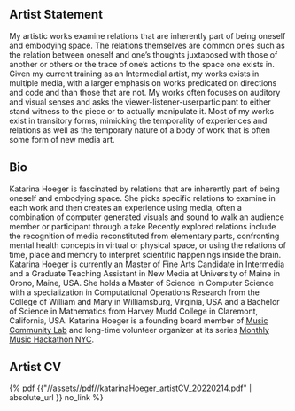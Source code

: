 ## Artist Statement
My artistic works examine relations that are inherently part of being oneself
and embodying space. The relations themselves are common ones
such as the relation between oneself and one’s thoughts juxtaposed with
those of another or others or the trace of one’s actions to the space one
exists in. Given my current training as an Intermedial artist, my works
exists in multiple media, with a larger emphasis on works predicated on
directions and code and than those that are not. My works often focuses
on auditory and visual senses and asks the viewer-listener-userparticipant
to either stand witness to the piece or to actually manipulate
it. Most of my works exist in transitory forms, mimicking the temporality
of experiences and relations as well as the temporary nature of a body
of work that is often some form of new media art.

## Bio
Katarina Hoeger is fascinated by relations that are inherently part of being
oneself and embodying space. She picks specific relations to examine
in each work and then creates an experience using media, often a
combination of computer generated visuals and sound to walk an audience
member or participant through a take Recently explored relations
include the recognition of media reconstituted from elementary parts,
confronting mental health concepts in virtual or physical space, or using
the relations of time, place and memory to interpret scientific happenings
inside the brain.
Katarina Hoeger is currently an Master of Fine Arts Candidate in Intermedia
and a Graduate Teaching Assistant in New Media at University of
Maine in Orono, Maine, USA. She holds a Master of Science in Computer
Science with a specialization in Computational Operations Research from
the College of William and Mary in Williamsburg, Virginia, USA and a
Bachelor of Science in Mathematics from Harvey Mudd College in Claremont,
California, USA.
Katarina Hoeger is a founding board member of [Music Community Lab](https://musiccommunitylab.org/) and long-time volunteer organizer at its series [Monthly Music Hackathon NYC](https://monthlymusichackathon.org/).

## Artist CV
<!-- https://mihajlonesic.gitlab.io/jpe-examples/  -->
{% pdf {{"//assets//pdf//katarinaHoeger_artistCV_20220214.pdf" | absolute_url }} no_link %}
